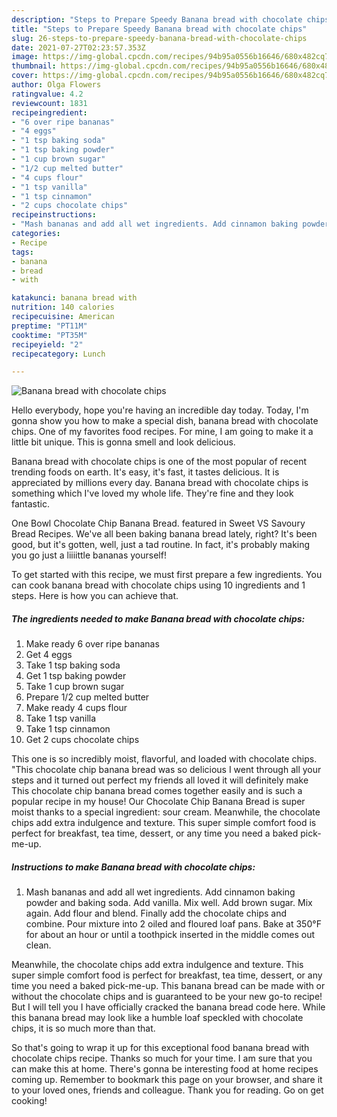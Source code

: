 ```yaml
---
description: "Steps to Prepare Speedy Banana bread with chocolate chips"
title: "Steps to Prepare Speedy Banana bread with chocolate chips"
slug: 26-steps-to-prepare-speedy-banana-bread-with-chocolate-chips
date: 2021-07-27T02:23:57.353Z
image: https://img-global.cpcdn.com/recipes/94b95a0556b16646/680x482cq70/banana-bread-with-chocolate-chips-recipe-main-photo.jpg
thumbnail: https://img-global.cpcdn.com/recipes/94b95a0556b16646/680x482cq70/banana-bread-with-chocolate-chips-recipe-main-photo.jpg
cover: https://img-global.cpcdn.com/recipes/94b95a0556b16646/680x482cq70/banana-bread-with-chocolate-chips-recipe-main-photo.jpg
author: Olga Flowers
ratingvalue: 4.2
reviewcount: 1831
recipeingredient:
- "6 over ripe bananas"
- "4 eggs"
- "1 tsp baking soda"
- "1 tsp baking powder"
- "1 cup brown sugar"
- "1/2 cup melted butter"
- "4 cups flour"
- "1 tsp vanilla"
- "1 tsp cinnamon"
- "2 cups chocolate chips"
recipeinstructions:
- "Mash bananas and add all wet ingredients. Add cinnamon baking powder and baking soda. Add vanilla. Mix well. Add brown sugar. Mix again. Add flour and blend. Finally add the chocolate chips and combine. Pour mixture into 2 oiled and floured loaf pans. Bake at 350°F for about an hour or until a toothpick inserted in the middle comes out clean."
categories:
- Recipe
tags:
- banana
- bread
- with

katakunci: banana bread with 
nutrition: 140 calories
recipecuisine: American
preptime: "PT11M"
cooktime: "PT35M"
recipeyield: "2"
recipecategory: Lunch

---
```



![Banana bread with chocolate chips](https://img-global.cpcdn.com/recipes/94b95a0556b16646/680x482cq70/banana-bread-with-chocolate-chips-recipe-main-photo.jpg)

Hello everybody, hope you're having an incredible day today. Today, I'm gonna show you how to make a special dish, banana bread with chocolate chips. One of my favorites food recipes. For mine, I am going to make it a little bit unique. This is gonna smell and look delicious.

Banana bread with chocolate chips is one of the most popular of recent trending foods on earth. It's easy, it's fast, it tastes delicious. It is appreciated by millions every day. Banana bread with chocolate chips is something which I've loved my whole life. They're fine and they look fantastic.

One Bowl Chocolate Chip Banana Bread. featured in Sweet VS Savoury Bread Recipes. We&#39;ve all been baking banana bread lately, right? It&#39;s been good, but it&#39;s gotten, well, just a tad routine. In fact, it&#39;s probably making you go just a liiiittle bananas yourself!


To get started with this recipe, we must first prepare a few ingredients. You can cook banana bread with chocolate chips using 10 ingredients and 1 steps. Here is how you can achieve that.

<!--inarticleads1-->

##### The ingredients needed to make Banana bread with chocolate chips:

1. Make ready 6 over ripe bananas
1. Get 4 eggs
1. Take 1 tsp baking soda
1. Get 1 tsp baking powder
1. Take 1 cup brown sugar
1. Prepare 1/2 cup melted butter
1. Make ready 4 cups flour
1. Take 1 tsp vanilla
1. Take 1 tsp cinnamon
1. Get 2 cups chocolate chips


This one is so incredibly moist, flavorful, and loaded with chocolate chips. &#34;This chocolate chip banana bread was so delicious I went through all your steps and it turned out perfect my friends all loved it will definitely make This chocolate chip banana bread comes together easily and is such a popular recipe in my house! Our Chocolate Chip Banana Bread is super moist thanks to a special ingredient: sour cream. Meanwhile, the chocolate chips add extra indulgence and texture. This super simple comfort food is perfect for breakfast, tea time, dessert, or any time you need a baked pick-me-up. 

<!--inarticleads2-->

##### Instructions to make Banana bread with chocolate chips:

1. Mash bananas and add all wet ingredients. Add cinnamon baking powder and baking soda. Add vanilla. Mix well. Add brown sugar. Mix again. Add flour and blend. Finally add the chocolate chips and combine. Pour mixture into 2 oiled and floured loaf pans. Bake at 350°F for about an hour or until a toothpick inserted in the middle comes out clean.


Meanwhile, the chocolate chips add extra indulgence and texture. This super simple comfort food is perfect for breakfast, tea time, dessert, or any time you need a baked pick-me-up. This banana bread can be made with or without the chocolate chips and is guaranteed to be your new go-to recipe! But I will tell you I have officially cracked the banana bread code here. While this banana bread may look like a humble loaf speckled with chocolate chips, it is so much more than that. 

So that's going to wrap it up for this exceptional food banana bread with chocolate chips recipe. Thanks so much for your time. I am sure that you can make this at home. There's gonna be interesting food at home recipes coming up. Remember to bookmark this page on your browser, and share it to your loved ones, friends and colleague. Thank you for reading. Go on get cooking!
